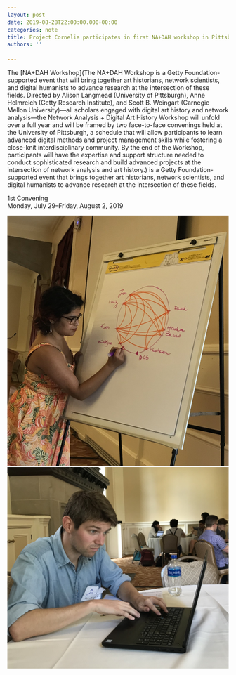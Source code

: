 ```yaml
---
layout: post
date: 2019-08-28T22:00:00.000+00:00
categories: note
title: Project Cornelia participates in first NA+DAH workshop in Pittsburgh
authors: ''

---
```

The [NA+DAH Workshop](The NA+DAH Workshop is a Getty Foundation-supported event that will bring together art historians, network scientists, and digital humanists to advance research at the intersection of these fields.  Directed by Alison Langmead (University of Pittsburgh), Anne Helmreich (Getty Research Institute), and Scott B. Weingart (Carnegie Mellon University)—all scholars engaged with digital art history and network analysis—the Network Analysis + Digital Art History Workshop will unfold over a full year and will be framed by two face-to-face convenings held at the University of Pittsburgh, a schedule that will allow participants to learn advanced digital methods and project management skills while fostering a close-knit interdisciplinary community. By the end of the Workshop, participants will have the expertise and support structure needed to conduct sophisticated research and build advanced projects at the intersection of network analysis and art history.) is a Getty Foundation-supported event that brings together art historians, network scientists, and digital humanists to advance research at the intersection of these fields.

1st Convening  
Monday, July 29–Friday, August 2, 2019

![](/uploads/IMG_E0219.JPG)![](/uploads/IMG_E0214.JPG)